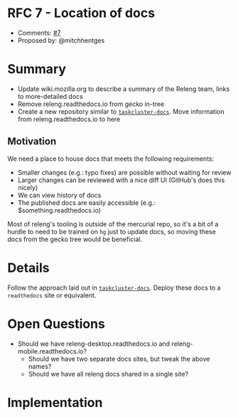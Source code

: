 # RFC 7 - Location of docs
* Comments: [#7](https://api.github.com/repos/mozilla-releng/releng-rfcs/issues/7)
* Proposed by: @mitchhentges

# Summary

* Update wiki.mozilla.org to describe a summary of the Releng team, links to more-detailed docs
* Remove releng.readthedocs.io from gecko in-tree
* Create a new repository similar to [`taskcluster-docs`](https://github.com/taskcluster/taskcluster-docs). Move information from releng.readthedocs.io to here


## Motivation

We need a place to house docs that meets the following requirements:

* Smaller changes (e.g.: typo fixes) are possible without waiting for review
* Larger changes can be reviewed with a nice diff UI (GitHub's does this nicely)
* We can view history of docs
* The published docs are easily accessible (e.g.: $something.readthedocs.io)

Most of releng's tooling is outside of the mercurial repo, so it's a bit of a hurdle to need to be trained on `hg` just to update docs, so moving these docs from the gecko tree would be beneficial.

# Details

Follow the approach laid out in [`taskcluster-docs`](https://github.com/taskcluster/taskcluster-docs). Deploy these docs to a `readthedocs` site or equivalent.

# Open Questions

* Should we have releng-desktop.readthedocs.io and releng-mobile.readthedocs.io?
    * Should we have two separate docs sites, but tweak the above names?
    * Should we have all releng docs shared in a single site?

# Implementation



